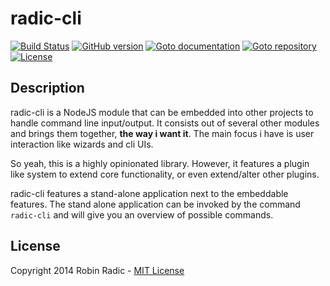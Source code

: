 radic-cli
==========
[![Build Status](https://secure.travis-ci.org/RobinRadic/radic-cli.svg?branch=master)](https://travis-ci.org/RobinRadic/radic-cli)
[![GitHub version](https://badge.fury.io/gh/robinradic/radic-cli.svg)](http://badge.fury.io/gh/robinradic/radic-cli)
[![Goto documentation](http://img.shields.io/badge/goto-documentation-orange.svg)](http://robinradic.github.io/radic-cli)
[![Goto repository](http://img.shields.io/badge/goto-repository-orange.svg)](https://github.com/robinradic/radic-cli)
[![License](http://img.shields.io/badge/license-MIT-blue.svg)](http://radic.mit-license.org)


## Description
radic-cli is a NodeJS module that can be embedded into other projects to handle command line input/output. 
It consists out of several other modules and brings them together, **the way i want it**. The main focus i have is user interaction like wizards and cli UIs. 

So yeah, this is a highly opinionated library. However, it features a plugin like system to extend core functionality, or even extend/alter other plugins.

radic-cli features a stand-alone application next to the embeddable features. The stand alone application can be invoked by the command `radic-cli` and will give you an overview of possible commands.


License
--------------
Copyright 2014 Robin Radic - [MIT License](http://radic.mit-license.org/)